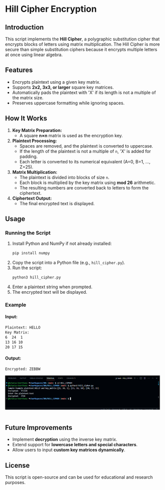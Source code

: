 # **Hill Cipher Encryption**  

## **Introduction**  
This script implements the **Hill Cipher**, a polygraphic substitution cipher that encrypts blocks of letters using matrix multiplication. The Hill Cipher is more secure than simple substitution ciphers because it encrypts multiple letters at once using linear algebra.  

## **Features**  
- Encrypts plaintext using a given key matrix.  
- Supports **2x2, 3x3, or larger** square key matrices.  
- Automatically pads the plaintext with 'X' if its length is not a multiple of the matrix size.  
- Preserves uppercase formatting while ignoring spaces.  

## **How It Works**  
1. **Key Matrix Preparation:**  
   - A square **n×n** matrix is used as the encryption key.  
2. **Plaintext Processing:**  
   - Spaces are removed, and the plaintext is converted to uppercase.  
   - If the length of the plaintext is not a multiple of `n`, 'X' is added for padding.  
   - Each letter is converted to its numerical equivalent (A=0, B=1, ..., Z=25).  
3. **Matrix Multiplication:**  
   - The plaintext is divided into blocks of size `n`.  
   - Each block is multiplied by the key matrix using **mod 26** arithmetic.  
   - The resulting numbers are converted back to letters to form the ciphertext.  
4. **Ciphertext Output:**  
   - The final encrypted text is displayed.  

## **Usage**  
### **Running the Script**  
1. Install Python and NumPy if not already installed:  
   ```bash  
   pip install numpy  
   ```  
2. Copy the script into a Python file (e.g., `hill_cipher.py`).  
3. Run the script:  
   ```bash  
   python3 hill_cipher.py  
   ```  
4. Enter a plaintext string when prompted.  
5. The encrypted text will be displayed.  

### **Example**  
#### **Input:**  
```
Plaintext: HELLO  
Key Matrix:  
6  24  1  
13 16 10  
20 17 15  
```  
#### **Output:**  
```
Encrypted: ZEBBW  
```  
![alt text](image.png)
 ```
```   
## **Future Improvements**  
- Implement **decryption** using the inverse key matrix.  
- Extend support for **lowercase letters and special characters**.  
- Allow users to input **custom key matrices dynamically**.  

## **License**  
This script is open-source and can be used for educational and research purposes.
